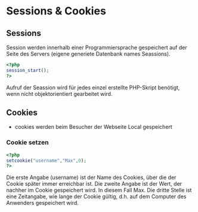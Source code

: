# Sessions & Cookies

## Sessions

Session werden innerhalb einer Programmiersprache gespeichert auf der Seite des Servers (eigene generiete Datenbank names Seassions).

```php
<?php
session_start();
?>
```

Aufruf der Seassion wird für jedes einzel erstellte PHP-Skript benötigt, wenn nicht objektorientiert gearbeitet wird.

## Cookies

- cookies werden beim Besucher der Webseite Local gespeichert

### Cookie setzen

```php
<?php
setcookie("username","Max",0); 
?>
```

Die erste Angabe (username) ist der Name des Cookies, über die der Cookie später immer erreichbar ist. Die zweite Angabe ist der Wert, der nachher im Cookie gespeichert wird. In diesem Fall Max. Die dritte Stelle ist eine Zeitangabe, wie lange der Cookie gültig, d.h. auf dem Computer des Anwenders gespeichert wird.

